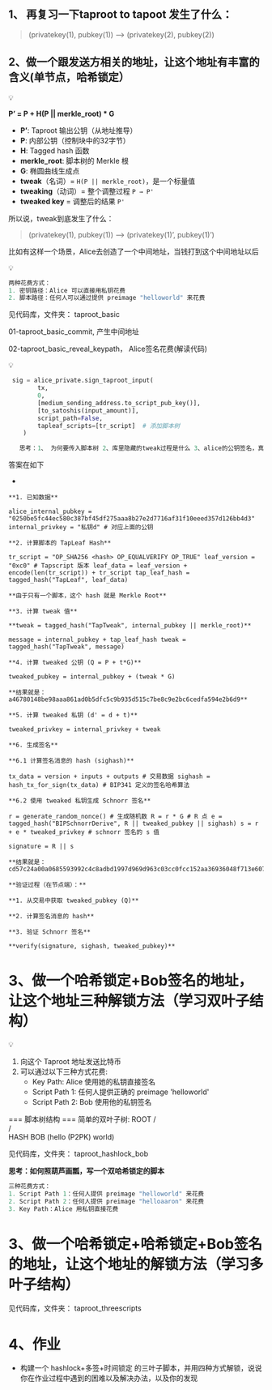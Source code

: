 ## **1、 再复习一下taproot to tapoot 发生了什么：**

> (privatekey(1), pubkey(1)) —>  (privatekey(2), pubkey(2))
> 

## **2、做一个跟发送方相关的地址，让这个地址有丰富的含义(单节点，哈希锁定）**

<aside>
💡

**P’ = P + H(P || merkle_root) * G**

</aside>

- **P’**: Taproot 输出公钥（从地址推导）
- **P**: 内部公钥（控制块中的32字节）
- **H**: Tagged hash 函数
- **merkle_root**: 脚本树的 Merkle 根
- **G**: 椭圆曲线生成点
- **tweak**（名词）= `H(P || merkle_root)`，是一个标量值
- **tweaking**（动词）= 整个调整过程 `P → P'`
- **tweaked key** = 调整后的结果 `P'`

所以说，tweak到底发生了什么：

> (privatekey(1), pubkey(1)) —>  (privatekey(1)’, pubkey(1)’)
> 

比如有这样一个场景，Alice去创造了一个中间地址，当钱打到这个中间地址以后

<aside>
💡

```python
两种花费方式：
1. 密钥路径：Alice 可以直接用私钥花费
2. 脚本路径：任何人可以通过提供 preimage "helloworld" 来花费
```

</aside>

见代码库，文件夹： taproot_basic

01-taproot_basic_commit, 产生中间地址

02-taproot_basic_reveal_keypath， Alice签名花费(解读代码)

<aside>
💡

```python
 sig = alice_private.sign_taproot_input(
        tx,
        0,
        [medium_sending_address.to_script_pub_key()],
        [to_satoshis(input_amount)],
        script_path=False,
        tapleaf_scripts=[tr_script]  # 添加脚本树
    )
   
   思考：1、 为何要传入脚本树 2、库里隐藏的tweak过程是什么 3、alice的公钥签名，真的是alice公钥吗
```

</aside>

答案在如下

- 
    
    **1. 已知数据**
    
    alice_internal_pubkey = "0250be5fc44ec580c387bf45df275aaa8b27e2d7716af31f10eeed357d126bb4d3" internal_privkey = "私钥d" # 对应上面的公钥
    
    **2. 计算脚本的 TapLeaf Hash**
    
    tr_script = "OP_SHA256 <hash> OP_EQUALVERIFY OP_TRUE" leaf_version = "0xc0" # Tapscript 版本 leaf_data = leaf_version + encode(len(tr_script)) + tr_script tap_leaf_hash = tagged_hash("TapLeaf", leaf_data)
    
    **由于只有一个脚本，这个 hash 就是 Merkle Root**
    
    **3. 计算 tweak 值**
    
    **tweak = tagged_hash("TapTweak", internal_pubkey || merkle_root)**
    
    message = internal_pubkey + tap_leaf_hash tweak = tagged_hash("TapTweak", message)
    
    **4. 计算 tweaked 公钥 (Q = P + t*G)**
    
    tweaked_pubkey = internal_pubkey + (tweak * G)
    
    **结果就是：a46780148be98aaa861ad0b5dfc5c9b935d515c7be8c9e2bc6cedfa594e2b6d9**
    
    **5. 计算 tweaked 私钥 (d' = d + t)**
    
    tweaked_privkey = internal_privkey + tweak
    
    **6. 生成签名**
    
    **6.1 计算签名消息的 hash (sighash)**
    
    tx_data = version + inputs + outputs # 交易数据 sighash = hash_tx_for_sign(tx_data) # BIP341 定义的签名哈希算法
    
    **6.2 使用 tweaked 私钥生成 Schnorr 签名**
    
    r = generate_random_nonce() # 生成随机数 R = r * G # R 点 e = tagged_hash("BIPSchnorrDerive", R || tweaked_pubkey || sighash) s = r + e * tweaked_privkey # schnorr 签名的 s 值
    
    signature = R || s
    
    **结果就是：cd57c24a00a0685593992c4c8adbd1997d969d963c03cc0fcc152aa36936048f713e6075307923d2d7a334b7c4df4c7222fbfb558c7405daf7b723ef00887e7d**
    
    **验证过程（在节点端）：**
    
    **1. 从交易中获取 tweaked_pubkey (Q)**
    
    **2. 计算签名消息的 hash**
    
    **3. 验证 Schnorr 签名**
    
    **verify(signature, sighash, tweaked_pubkey)**
    

# **3、做一个哈希锁定+Bob签名的地址，让这个地址三种解锁方法（学习双叶子结构）**

<aside>
💡

1. 向这个 Taproot 地址发送比特币
2. 可以通过以下三种方式花费:
    - Key Path: Alice 使用她的私钥直接签名
    - Script Path 1: 任何人提供正确的 preimage 'helloworld'
    - Script Path 2: Bob 使用他的私钥签名
    

=== 脚本树结构 ===
简单的双叶子树:
ROOT
/    \
/      \
HASH     BOB
(hello  (P2PK)
world)

</aside>

见代码库，文件夹： taproot_hashlock_bob

**思考：如何照葫芦画瓢，写一个双哈希锁定的脚本**

```python
三种花费方式：
1. Script Path 1：任何人提供 preimage "helloworld" 来花费
2. Script Path 2：任何人提供 preimage "helloaaron" 来花费
3. Key Path：Alice 用私钥直接花费
```

# **3、做一个哈希锁定+哈希锁定+Bob签名的地址，让这个地址的解锁方法（学习多叶子结构）**

见代码库，文件夹： taproot_threescripts

# **4、作业**

- 构建一个 hashlock+多签+时间锁定 的三叶子脚本，并用四种方式解锁，说说你在作业过程中遇到的困难以及解决办法，以及你的发现
